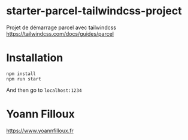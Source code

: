 # starter-parcel-tailwindcss-project
Projet de démarrage parcel avec tailwindcss
https://tailwindcss.com/docs/guides/parcel

# Installation
``` 
npm install
npm run start
```

And then go to `localhost:1234`

# Yoann Filloux

https://www.yoannfilloux.fr
